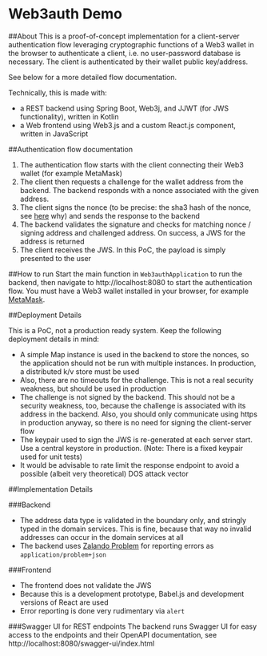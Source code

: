 # Web3auth Demo

##About
This is a proof-of-concept implementation for a client-server authentication flow leveraging cryptographic functions of a Web3 wallet in the browser to authenticate a client, i.e.
no user-password database is necessary. The client is authenticated by their wallet public key/address.

See below for a more detailed flow documentation.

Technically, this is made with:
* a REST backend using Spring Boot, Web3j, and JJWT (for JWS functionality), written in Kotlin
* a Web frontend using Web3.js and a custom React.js component, written in JavaScript

##Authentication flow documentation

1. The authentication flow starts with the client connecting their Web3 wallet (for example MetaMask)
2. The client then requests a challenge for the wallet address from the backend. The backend responds with a nonce associated with the given address.
3. The client signs the nonce (to be precise: the sha3 hash of the nonce, see [here](https://github.com/MetaMask/providers/issues/199) why) and sends the response to the backend
4. The backend validates the signature and checks for matching nonce / signing address and challenged address. On success, a JWS for the address is returned
5. The client receives the JWS. In this PoC, the payload is simply presented to the user

##How to run
Start the main function in `Web3authApplication` to run the backend, then navigate to http://localhost:8080 to start the authentication flow. You must have a Web3 wallet installed in your browser, for example [MetaMask](https://metamask.io/).

##Deployment Details

This is a PoC, not a production ready system. Keep the following deployment details in mind:

* A simple Map instance is used in the backend to store the nonces, so the application should not be run with multiple instances. In production, a distributed k/v store must be used
* Also, there are no timeouts for the challenge. This is not a real security weakness, but should be used in production
* The challenge is not signed by the backend. This should not be a security weakness, too, because the challenge is associated with its address in the backend. Also, you should only communicate using https in production anyway, so there is no need for signing the client-server flow
* The keypair used to sign the JWS is re-generated at each server start. Use a central keystore in production. (Note: There is a fixed keypair used for unit tests)
* It would be advisable to rate limit the response endpoint to avoid a possible (albeit very theoretical) DOS attack vector

##Implementation Details

###Backend
* The address data type is validated in the boundary only, and stringly typed in the domain services. This is fine, because that way no invalid addresses can occur in the domain services at all
* The backend uses [Zalando Problem](https://github.com/zalando/problem) for reporting errors as `application/problem+json`

###Frontend
* The frontend does not validate the JWS
* Because this is a development prototype, Babel.js and development versions of React are used
* Error reporting is done very rudimentary via `alert`

###Swagger UI for REST endpoints
The backend runs Swagger UI for easy access to the endpoints and their OpenAPI documentation, see http://localhost:8080/swagger-ui/index.html
